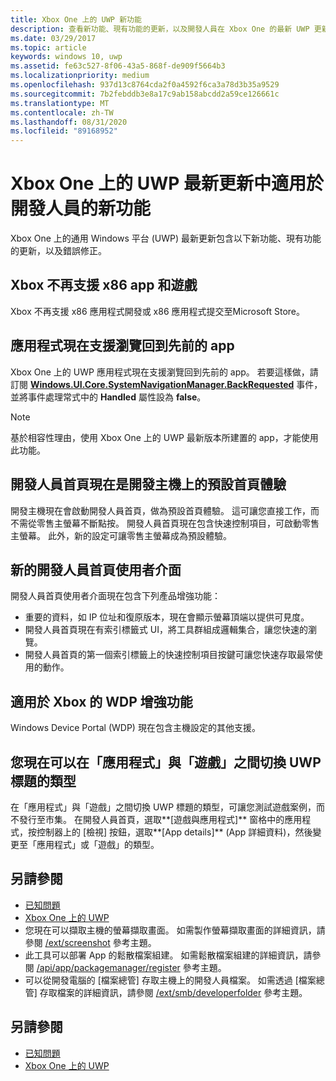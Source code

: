```yaml
---
title: Xbox One 上的 UWP 新功能
description: 查看新功能、現有功能的更新，以及開發人員在 Xbox One 的最新 UWP 更新中的 bug 修正。
ms.date: 03/29/2017
ms.topic: article
keywords: windows 10, uwp
ms.assetid: fe63c527-8f06-43a5-868f-de909f5664b3
ms.localizationpriority: medium
ms.openlocfilehash: 937d13c8764cda2f0a4592f6ca3a78d3b35a9529
ms.sourcegitcommit: 7b2febddb3e8a17c9ab158abcdd2a59ce126661c
ms.translationtype: MT
ms.contentlocale: zh-TW
ms.lasthandoff: 08/31/2020
ms.locfileid: "89168952"
---
```

# <a name="whats-new-for-developers-in-the-latest-update-of-uwp-on-xbox-one"></a>Xbox One 上的 UWP 最新更新中適用於開發人員的新功能

Xbox One 上的通用 Windows 平台 (UWP) 最新更新包含以下新功能、現有功能的更新，以及錯誤修正。

## <a name="x86-apps-and-games-are-no-longer-supported-on-xbox"></a>Xbox 不再支援 x86 app 和遊戲  
Xbox 不再支援 x86 應用程式開發或 x86 應用程式提交至Microsoft Store。

## <a name="apps-can-now-support-navigating-back-to-the-previous-app"></a>應用程式現在支援瀏覽回到先前的 app 
Xbox One 上的 UWP 應用程式現在支援瀏覽回到先前的 app。 若要這樣做，請訂閱 [**Windows.UI.Core.SystemNavigationManager.BackRequested**](/uwp/api/Windows.UI.Core.SystemNavigationManager) 事件，並將事件處理常式中的 **Handled** 屬性設為 **false**。

> [!NOTE]
> 基於相容性理由，使用 Xbox One 上的 UWP 最新版本所建置的 app，才能使用此功能。 

## <a name="dev-home-is-now-the-default-home-experience-on-development-consoles"></a>開發人員首頁現在是開發主機上的預設首頁體驗
開發主機現在會啟動開發人員首頁，做為預設首頁體驗。 這可讓您直接工作，而不需從零售主螢幕不斷點按。 開發人員首頁現在包含快速控制項目，可啟動零售主螢幕。 此外，新的設定可讓零售主螢幕成為預設體驗。 

## <a name="new-dev-home-user-interface"></a>新的開發人員首頁使用者介面
開發人員首頁使用者介面現在包含下列產品增強功能：
 - 重要的資料，如 IP 位址和復原版本，現在會顯示螢幕頂端以提供可見度。 
 - 開發人員首頁現在有索引標籤式 UI，將工具群組成邏輯集合，讓您快速的瀏覽。
 - 開發人員首頁的第一個索引標籤上的快速控制項目按鍵可讓您快速存取最常使用的動作。 

## <a name="wdp-for-xbox-enhancements"></a>適用於 Xbox 的 WDP 增強功能
Windows Device Portal (WDP) 現在包含主機設定的其他支援。 

## <a name="you-can-now-switch-the-type-of-your-uwp-title-between-app-and-game"></a>您現在可以在「應用程式」與「遊戲」之間切換 UWP 標題的類型
在「應用程式」與「遊戲」之間切換 UWP 標題的類型，可讓您測試遊戲案例，而不發行至市集。 在開發人員首頁，選取**\[遊戲與應用程式\]** 窗格中的應用程式，按控制器上的 \[檢視\] 按鈕，選取**\[App details\]** (App 詳細資料)，然後變更至「應用程式」或「遊戲」的類型。

## <a name="see-also"></a>另請參閱
- [已知問題](known-issues.md)
- [Xbox One 上的 UWP](index.md)
 - 您現在可以擷取主機的螢幕擷取畫面。 如需製作螢幕擷取畫面的詳細資訊，請參閱 [/ext/screenshot](wdp-media-capture-api.md) 參考主題。
 - 此工具可以部署 App 的鬆散檔案組建。 如需鬆散檔案組建的詳細資訊，請參閱 [/api/app/packagemanager/register](wdp-loose-folder-register-api.md) 參考主題。
 - 可以從開發電腦的 [檔案總管] 存取主機上的開發人員檔案。 如需透過 [檔案總管] 存取檔案的詳細資訊，請參閱 [/ext/smb/developerfolder](wdp-smb-api.md) 參考主題。

## <a name="see-also"></a>另請參閱
- [已知問題](known-issues.md)
- [Xbox One 上的 UWP](index.md)